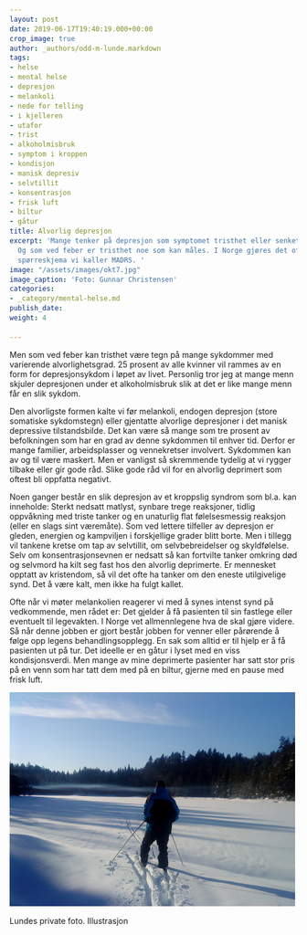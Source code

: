 ```yaml
---
layout: post
date: 2019-06-17T19:40:19.000+00:00
crop_image: true
author: _authors/odd-m-lunde.markdown
tags:
- helse
- mental helse
- depresjon
- melankoli
- nede for telling
- i kjelleren
- utafor
- trist
- alkoholmisbruk
- symptom i kroppen
- kondisjon
- manisk depresiv
- selvtillit
- konsentrasjon
- frisk luft
- biltur
- gåtur
title: Alvorlig depresjon
excerpt: 'Mange tenker på depresjon som symptomet tristhet eller senket stemningsleie.
  Og som ved feber er tristhet noe som kan måles. I Norge gjøres det oftest med et
  spørreskjema vi kaller MADRS. '
image: "/assets/images/okt7.jpg"
image_caption: 'Foto: Gunnar Christensen'
categories:
- _category/mental-helse.md
publish_date: 
weight: 4

---
```

Men som ved feber kan tristhet være tegn på mange sykdommer med varierende alvorlighetsgrad. 25 prosent av alle kvinner vil rammes av en form for depresjonsykdom i løpet av livet. Personlig tror jeg at mange menn skjuler depresjonen under et alkoholmisbruk slik at det er like mange menn får en slik sykdom.

Den alvorligste formen kalte vi før melankoli, endogen depresjon (store somatiske sykdomstegn) eller gjentatte alvorlige depresjoner i det manisk depressive tilstandsbilde. Det kan være så mange som tre prosent av befolkningen som har en grad av denne sykdommen til enhver tid. Derfor er mange familier, arbeidsplasser og vennekretser involvert. Sykdommen kan av og til være maskert. Men er vanligst så skremmende tydelig at vi rygger tilbake eller gir gode råd. Slike gode råd vil for en alvorlig deprimert som oftest bli oppfatta negativt.

Noen ganger består en slik depresjon av et kroppslig syndrom som bl.a. kan inneholde: Sterkt nedsatt matlyst, synbare trege reaksjoner, tidlig oppvåkning med triste tanker og en unaturlig flat følelsesmessig reaksjon (eller en slags sint væremåte). Som ved lettere tilfeller av depresjon er gleden, energien og kampviljen i forskjellige grader blitt borte. Men i tillegg vil tankene kretse om tap av selvtillit, om selvbebreidelser og skyldfølelse. Selv om konsentrasjonsevnen er nedsatt så kan fortvilte tanker omkring død og selvmord ha kilt seg fast hos den alvorlig deprimerte. Er mennesket opptatt av kristendom, så vil det ofte ha tanker om den eneste utilgivelige synd. Det å være kalt, men ikke ha fulgt kallet.

Ofte når vi møter melankolien reagerer vi med å synes intenst synd på vedkommende, men rådet er: Det gjelder å få pasienten til sin fastlege eller eventuelt til legevakten. I Norge vet allmennlegene hva de skal gjøre videre. Så når denne jobben er gjort består jobben for venner eller pårørende å følge opp legens behandlingsopplegg. En sak som alltid er til hjelp er å få pasienten ut på tur. Det ideelle er en gåtur i lyset med en viss kondisjonsverdi. Men mange av mine deprimerte pasienter har satt stor pris på en venn som har tatt dem med på en biltur, gjerne med en pause med frisk luft.

![](/assets/images/oddpaski.jpg)

Lundes private foto. Illustrasjon